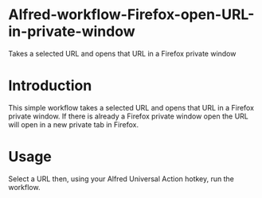 # Alfred-workflow-Firefox-open-URL-in-private-window
Takes a selected URL and opens that URL in a Firefox private window

# Introduction

This simple workflow takes a selected URL and opens that URL in a Firefox private window. If there is already a Firefox private window open the URL will open in a new private tab in Firefox.

# Usage

Select a URL then, using your Alfred Universal Action hotkey, run the workflow.
